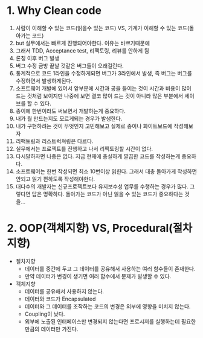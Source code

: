 
# 1. Why Clean code

1. 사람이 이해할 수 있는 코드(읽을수 있는 코드) VS, 기계가 이해할 수 있는 코드(돌아가는 코드)
2. but 실무에서는 빠르게 진행되어야한다. 이유는 바쁘기때문에
3. 그래서 TDD, Acceptance test, 리팩토링, 리뷰를 안하게 됨
4. 론칭 이후 버그 발생
5. 버그 수정 금방 끝날 것같은 버그들이 오래걸린다.
6. 통계적으로 코드 1라인을 수정하게되면 버그가 3라인에서 발생, 즉 버그는 버그를 수정하면서 발생하게된다.
7. 소프트웨어 개발에 있어서 앞부분에 시간과 공을 들이는 것이 시간과 비용이 많이 드는 것처럼 보이지만 나중에 보면 결코 많이 드는 것이 아니라 많은 부분에서 세이브를 할 수 있다.
8. 종이에 한번이라도 써보면서 개발하는게 중요하다.
9. 내가 뭘 만드는지도 모르게되는 경우가 발생한다.
10. 내가 구현하려는 것이 무엇인지 고민해보고 실제로 종이나 화이트보드에 작성해보자
11. 리팩토링과 리스트럭쳐링은 다르다.
12. 실무에서는 프로젝트를 진행하고 나서 리팩토링할 시간이 없다.
13. 다시말하자면 나중은 없다. 지금 현재에 충실하게 깔끔한 코드를 작성하는게 중요하다.
14. 소프트웨어는 한번 작성되면 최소 10번이상 읽힌다. 그래서 대충 돌아가게 작성하면 안되고 읽기 편하도록 작성해야한다.
15. 대다수의 개발자는 신규프로젝트보다 유지보수성 업무를 수행하는 경우가 많다. 그렇다면 답은 명확하다. 돌아가는 코드가 아닌 읽을 수 있는 코드가 중요하다는 것을...

# 2. OOP(객체지향) VS, Procedural(절차지향)
- 절차지향
  * 데이터를 중간에 두고 그 데이터를 공유해서 사용하는 여러 함수들이 존재한다.
  * 만약 데이터가 변경이 생기면 여러 함수에서 문제가 발생할 수 있다.
- 객체지향
  * 데이터를 공유해서 사용하지 않는다.
  * 데이터와 코드가 Encapsulated
  * 데이터와 그 데이터를 조작하는 코드의 변경은 외부에 영향을 미치지 않는다.
  * Coupling이 낮다.
  * 외부에 노출된 인터페이스만 변경되지 않는다면 프로시저를 실행하는데 필요한 만큼의 데이터만 가진다.
